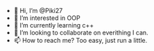 - 👋 Hi, I’m @Piki27
- 👀 I’m interested in OOP
- 🌱 I’m currently learning c++
- 💞️ I’m looking to collaborate on everithing I can.
- 📫 How to reach me? Too easy, just run a little.

<!---
Piki27/Piki27 is a ✨ special ✨ repository because its `README.md` (this file) appears on your GitHub profile.
You can click the Preview link to take a look at your changes.
--->
